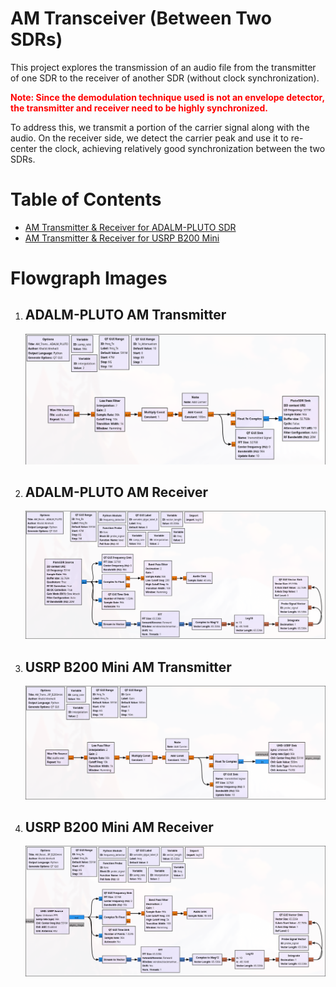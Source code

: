 # AM Transceiver (Between Two SDRs)

This project explores the transmission of an audio file from the transmitter of one SDR to the receiver of another SDR (without clock synchronization).

<strong><span style="color:red">Note: Since the demodulation technique used is not an envelope detector, the transmitter and receiver need to be highly synchronized.</span></strong>

To address this, we transmit a portion of the carrier signal along with the audio. On the receiver side, we detect the carrier peak and use it to re-center the clock, achieving relatively good synchronization between the two SDRs.

# Table of Contents
- [AM Transmitter & Receiver for ADALM-PLUTO SDR](GNU-Radio-Files_ADALM-PLUTO)
- [AM Transmitter & Receiver for USRP B200 Mini](GNU-Radio-Files_USRP-B200mini)

# Flowgraph Images

1. ## ADALM-PLUTO AM Transmitter  
   ![ADALM-PLUTO AM Transmitter](Images/AM-Transmitter_ADALM-PLUTO.png)

2. ## ADALM-PLUTO AM Receiver  
   ![ADALM-PLUTO AM Receiver](Images/AM-Receiver_ADALM-PLUTO.png)

3. ## USRP B200 Mini AM Transmitter  
   ![USRP B200 Mini AM Transmitter](Images/AM-Transmitter_USRP-B200mini.png)

4. ## USRP B200 Mini AM Receiver  
   ![USRP B200 Mini AM Receiver](Images/AM-Receiver_USRP-B200mini.png)
